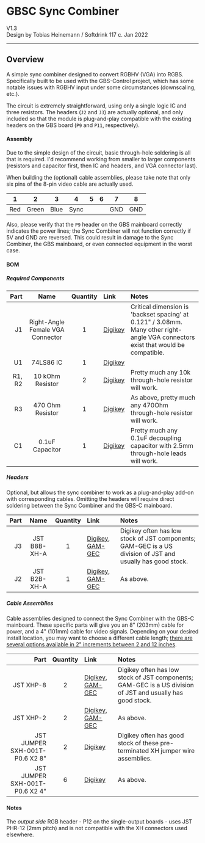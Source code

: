 # GBSC Sync Combiner
V1.3  
Design by Tobias Heinemann / Softdrink 117 c. Jan 2022

-----

## Overview

 A simple sync combiner designed to convert RGBHV (VGA) into RGBS. Specifically built to be used with the GBS-Control project, which has some notable issues with RGBHV input under some circumstances (downscaling, etc.).

 The circuit is extremely straightforward, using only a single logic IC and three resistors. The headers (`J2` and `J3`) are actually optional, and only included so that the module is plug-and-play compatible with the existing headers on the GBS board (`P9` and `P11`, respectively).

#### Assembly

Due to the simple design of the circuit, basic through-hole soldering is all that is required. I'd recommend working from smaller to larger components (resistors and capacitor first, then IC and headers, and VGA connector last).

When building the (optional) cable assemblies, please take note that only six pins of the 8-pin video cable are actually used.

| 1 | 2 | 3 | 4 | 5 | 6 | 7 | 8 |
| :-: | :-: | :-: | :-: | :-: | :-: | :-: | :-: |
| Red | Green | Blue | Sync | | | GND | GND |

Also, please verify that the `P9` header on the GBS mainboard correctly indicates the power lines; the Sync Combiner will not function correctly if 5V and GND are reversed. This could result in damage to the Sync Combiner, the GBS mainboard, or even connected equipment in the worst case.

#### BOM

##### Required Components
| Part | Name | Quantity | Link | Notes |
| ---: | :--: | :------: | :----------- | :---- |
| J1 | Right-Angle Female VGA Connector | 1 | [Digikey](https://www.digikey.com/en/products/detail/adam-tech/HD15-SN-25/9832737) | Critical dimension is 'backset spacing' at 0.121" / 3.08mm. Many other right-angle VGA connectors exist that would be compatible.
| U1 | 74LS86 IC | 1 | [Digikey](https://www.digikey.com/en/products/detail/texas-instruments/SN74LS86AN/277315) |
| R1, R2 | 10 kOhm Resistor | 2 | [Digikey](https://www.digikey.com/en/products/detail/vishay-beyschlag-draloric-bc-components/SFR2500001002FR500/595641) | Pretty much any 10k through-hole resistor will work.
| R3 | 470 Ohm Resistor | 1 | [Digikey](https://www.digikey.com/en/products/detail/vishay-beyschlag-draloric-bc-components/SFR2500004700FR500/333902) | As above, pretty much any 470Ohm through-hole resistor will work.
| C1 | 0.1uF Capacitor | 1 | [Digikey](https://www.digikey.com/en/products/detail/vishay-beyschlag-draloric-bc-components/K104K15X7RF5TL2/286538) | Pretty much any 0.1uF decoupling capacitor with 2.5mm through-hole leads will work.

##### Headers
Optional, but allows the sync combiner to work as a plug-and-play add-on with corresponding cables. Omitting the headers will require direct soldering between the Sync Combiner and the GBS-C mainboard.

| Part | Name | Quantity | Link | Notes |
| ---: | :--: | :------: | :----------- | :---- |
| J3 | JST B8B-XH-A | 1 | [Digikey](https://www.digikey.com/en/products/detail/jst-sales-america-inc/B8B-XH-A-LF-SN/1651049), [GAM-GEC](https://gam-gec.com/product/b8b-xh-a/) | Digikey often has low stock of JST components; GAM-GEC is a US division of JST and usually has good stock.
| J2 | JST B2B-XH-A | 1 | [Digikey](https://www.digikey.com/en/products/detail/jst-sales-america-inc/B2B-XH-A-LF-SN/1651045), [GAM-GEC](https://gam-gec.com/product/b2b-xh-a/) | As above.

##### Cable Assemblies
Cable assemblies designed to connect the Sync Combiner with the GBS-C mainboard. These specific parts will give you an 8" (203mm) cable for power, and a 4" (101mm) cable for video signals. Depending on your desired install location, you may want to choose a different cable length; [there are several options available in 2" increments between 2 and 12 inches](https://www.digikey.com/en/product-highlight/j/jst/xh-series-connectors).

| Part | Quantity | Link | Notes |
| ---: | :------: | :----------- | :---- |
| JST XHP-8 | 2 | [Digikey](https://www.digikey.com/en/products/detail/jst-sales-america-inc/XHP-8/923773), [GAM-GEC](https://gam-gec.com/product/xhp-8/) | Digikey often has low stock of JST components; GAM-GEC is a US division of JST and usually has good stock.
| JST XHP-2 | 2 | [Digikey](https://www.digikey.com/en/products/detail/jst-sales-america-inc/XHP-2/555485), [GAM-GEC](https://gam-gec.com/product/xhp-2/) | As above.
| JST JUMPER SXH-001T-P0.6 X2 8" | 2 | [Digikey](https://www.digikey.com/en/products/detail/jst-sales-america-inc/ASXHSXH22K203/9961918) | Digikey often has good stock of these pre-terminated XH jumper wire assemblies.
| JST JUMPER SXH-001T-P0.6 X2 4" | 6 | [Digikey](https://www.digikey.com/en/products/detail/jst-sales-america-inc/ASXHSXH22K102/9961917) | As above.

#### Notes
The *output side* RGB header - P12 on the single-output boards - uses JST PHR-12 (2mm pitch) and is not compatible with the XH connectors used elsewhere.
